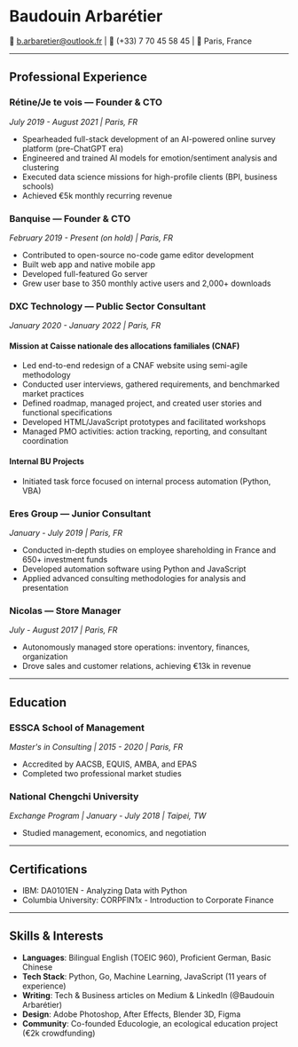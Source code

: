 # Baudouin Arbarétier
📧 b.arbaretier@outlook.fr | 📱 (+33) 7 70 45 58 45 | 📍 Paris, France

---

## Professional Experience

### Rétine/Je te vois — Founder & CTO
*July 2019 - August 2021 | Paris, FR*

- Spearheaded full-stack development of an AI-powered online survey platform (pre-ChatGPT era)
- Engineered and trained AI models for emotion/sentiment analysis and clustering
- Executed data science missions for high-profile clients (BPI, business schools)
- Achieved €5k monthly recurring revenue

### Banquise — Founder & CTO
*February 2019 - Present (on hold) | Paris, FR*

-  Contributed to open-source no-code game editor development
- Built web app and native mobile app
- Developed full-featured Go server  
- Grew user base to 350 monthly active users and 2,000+ downloads

### DXC Technology — Public Sector Consultant
*January 2020 - January 2022 | Paris, FR*

#### Mission at Caisse nationale des allocations familiales (CNAF)
- Led end-to-end redesign of a CNAF website using semi-agile methodology
- Conducted user interviews, gathered requirements, and benchmarked market practices
- Defined roadmap, managed project, and created user stories and functional specifications
- Developed HTML/JavaScript prototypes and facilitated workshops
- Managed PMO activities: action tracking, reporting, and consultant coordination

#### Internal BU Projects
- Initiated task force focused on internal process automation (Python, VBA)

### Eres Group — Junior Consultant
*January - July 2019 | Paris, FR*

- Conducted in-depth studies on employee shareholding in France and 650+ investment funds
- Developed automation software using Python and JavaScript
- Applied advanced consulting methodologies for analysis and presentation

### Nicolas — Store Manager
*July - August 2017 | Paris, FR*

- Autonomously managed store operations: inventory, finances, organization
- Drove sales and customer relations, achieving €13k in revenue

---

## Education

### ESSCA School of Management
*Master's in Consulting | 2015 - 2020 | Paris, FR*
- Accredited by AACSB, EQUIS, AMBA, and EPAS
- Completed two professional market studies

### National Chengchi University
*Exchange Program | January - July 2018 | Taipei, TW*
- Studied management, economics, and negotiation

---

## Certifications

- IBM: DA0101EN - Analyzing Data with Python
- Columbia University: CORPFIN1x - Introduction to Corporate Finance

---

## Skills & Interests

- **Languages**: Bilingual English (TOEIC 960), Proficient German, Basic Chinese
- **Tech Stack**: Python, Go, Machine Learning, JavaScript (11 years of experience)
- **Writing**: Tech & Business articles on Medium & LinkedIn (@Baudouin Arbarétier)
- **Design**: Adobe Photoshop, After Effects, Blender 3D, Figma
- **Community**: Co-founded Educologie, an ecological education project (€2k crowdfunding)